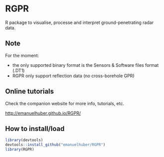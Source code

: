 # RGPR
R package to visualise, processe and interpret ground-penetrating radar data.

## Note
For the moment:

* the only supported binary format is the Sensors & Software files format (.DT1)
* RGPR only support reflection data (no cross-borehole GPR)

## Online tutorials
Check the companion website for more info, tutorials, etc.

http://emanuelhuber.github.io/RGPR/

## How to install/load

```r
library(devtools)
devtools::install_github("emanuelhuber/RGPR")
library(RGPR)
```
